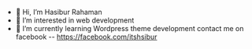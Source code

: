 - 👋 Hi, I’m Hasibur Rahaman
- 👀 I’m interested in web development
- 🌱 I’m currently learning Wordpress theme development
contact me on facebook -- https://facebook.com/itshsibur

<!---
hasib-jess/hasib-jess is a ✨ special ✨ repository because its `README.md` (this file) appears on your GitHub profile.
You can click the Preview link to take a look at your changes.
--->
